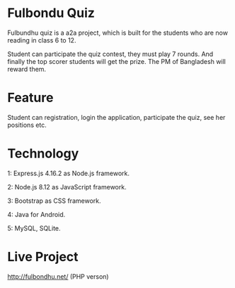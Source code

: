 # Fulbondu Quiz


Fulbundhu quiz is a a2a project, which is built for the students who are now reading in class 6 to 12.

Student can participate the quiz contest, they must play 7 rounds. And finally the top scorer students will get the prize.
The PM of Bangladesh will reward them.

# Feature

Student can registration, login the application, participate the quiz, see her positions etc.


# Technology


1: Express.js 4.16.2 as Node.js framework.

2: Node.js 8.12 as JavaScript framework.

3: Bootstrap  as CSS framework.

4: Java for Android.

5: MySQL, SQLite.

 
 
# Live Project


http://fulbondhu.net/     (PHP verson)


